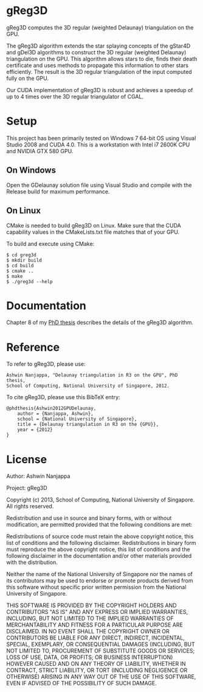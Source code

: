 gReg3D
======

gReg3D computes the 3D regular (weighted Delaunay) triangulation on the GPU.

The gReg3D algorithm extends the star splaying concepts of the gStar4D and
gDel3D algorithms to construct the 3D regular (weighted Delaunay)
triangulation on the GPU. This algorithm allows stars to die, finds their
death certificate and uses methods to propagate this information to other
stars efficiently. The result is the 3D regular triangulation of the input
computed fully on the GPU.

Our CUDA implementation of gReg3D is robust and achieves a speedup of up to 
4 times over the 3D regular triangulator of CGAL.

Setup
=====

This project has been primarily tested on Windows 7 64-bit OS using Visual
Studio 2008 and CUDA 4.0.
This is a workstation with Intel i7 2600K CPU and
NVIDIA GTX 580 GPU.

On Windows
----------

Open the GDelaunay solution file using Visual Studio and
compile with the Release build for maximum performance.

On Linux
--------

CMake is needed to build gReg3D on Linux. Make sure that the CUDA
capability values in the CMakeLists.txt file matches that of your GPU.

To build and execute using CMake:

    $ cd greg3d
    $ mkdir build
    $ cd build
    $ cmake ..
    $ make
    $ ./greg3d --help

Documentation
=============

Chapter 8 of my [PhD thesis](gdel3d_thesis.pdf) describes the details of the
gReg3D algorithm.

Reference
=========

To refer to gReg3D, please use:

    Ashwin Nanjappa, "Delaunay triangulation in R3 on the GPU", PhD thesis,
    School of Computing, National University of Singapore, 2012.

To cite gReg3D, please use this BibTeX entry:

    @phdthesis{Ashwin2012GPUDelaunay,
        author = {Nanjappa, Ashwin},
        school = {National University of Singapore},
        title = {Delaunay triangulation in R3 on the {GPU}},
        year = {2012}
    }

License
=======

Author: Ashwin Nanjappa

Project: gReg3D

Copyright (c) 2013, School of Computing, National University of Singapore. 
All rights reserved.

Redistribution and use in source and binary forms, with or without modification,
are permitted provided that the following conditions are met:

Redistributions of source code must retain the above copyright notice, this list of
conditions and the following disclaimer. Redistributions in binary form must reproduce
the above copyright notice, this list of conditions and the following disclaimer
in the documentation and/or other materials provided with the distribution. 

Neither the name of the National University of Singapore nor the names of its contributors
may be used to endorse or promote products derived from this software without specific
prior written permission from the National University of Singapore. 

THIS SOFTWARE IS PROVIDED BY THE COPYRIGHT HOLDERS AND CONTRIBUTORS "AS IS" AND ANY
EXPRESS OR IMPLIED WARRANTIES, INCLUDING, BUT NOT LIMITED TO THE IMPLIED WARRANTIES 
OF MERCHANTABILITY AND FITNESS FOR A PARTICULAR PURPOSE ARE DISCLAIMED. IN NO EVENT
SHALL THE COPYRIGHT OWNER OR CONTRIBUTORS BE LIABLE FOR ANY DIRECT, INDIRECT,
INCIDENTAL, SPECIAL, EXEMPLARY, OR CONSEQUENTIAL DAMAGES (INCLUDING, BUT NOT LIMITED
TO, PROCUREMENT OF SUBSTITUTE  GOODS OR SERVICES; LOSS OF USE, DATA, OR PROFITS; OR
BUSINESS INTERRUPTION) HOWEVER CAUSED AND ON ANY THEORY OF LIABILITY, WHETHER IN
CONTRACT, STRICT LIABILITY, OR TORT (INCLUDING NEGLIGENCE OR OTHERWISE) ARISING IN
ANY WAY OUT OF THE USE OF THIS SOFTWARE, EVEN IF ADVISED OF THE POSSIBILITY OF SUCH
DAMAGE.
